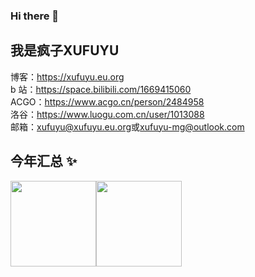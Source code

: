 ### Hi there 👋

<!--
**xufuyu/xufuyu** is a ✨ _special_ ✨ repository because its `README.md` (this file) appears on your GitHub profile.

Here are some ideas to get you started:

- 🔭 I’m currently working on ...
- 🌱 I’m currently learning ...
- 👯 I’m looking to collaborate on ...
- 🤔 I’m looking for help with ...
- 💬 Ask me about ...
- 📫 How to reach me: ...
- 😄 Pronouns: ...
- ⚡ Fun fact: ...
-->
## 我是疯子XUFUYU
博客：<a herf="https://xufuyu.eu.org">https://xufuyu.eu.org</a>\
b 站：<a herf="https://space.bilibili.com/1669415060">https://space.bilibili.com/1669415060</a>\
ACGO：<a herf="https://www.acgo.cn/person/2484958">https://www.acgo.cn/person/2484958</a>\
洛谷：<a herf="https://www.luogu.com.cn/user/1013088">https://www.luogu.com.cn/user/1013088</a>\
邮箱：<a herf="mailto:xufuyu@xufuyu.eu.org">xufuyu@xufuyu.eu.org</a>或<a herf="mailto:xufuyu-mg@outlook.com">xufuyu-mg@outlook.com</a>

## 今年汇总 ✨

<img align="" height="137px" src="https://github-readme-stats.vercel.app/api?username=xufuyu&hide_title=true&hide_border=true&show_icons=true&include_all_commits=true&line_height=21&bg_color=0,EC6C6C,FFD479,FFFC79,73FA79&theme=graywhite&locale=cn" /><img align="" height="137px" src="https://github-readme-stats.vercel.app/api/top-langs/?username=xufuyu&hide_title=true&hide_border=true&layout=compact&bg_color=0,73FA79,73FDFF,D783FF&theme=graywhite&locale=cn" />
